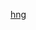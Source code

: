 [hng](https://user-images.githubusercontent.com/74096185/130259804-1a80004c-7250-433b-9103-a3ba743c061b.png)

